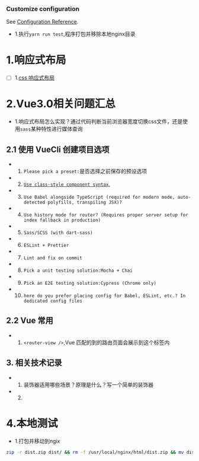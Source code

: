 ### Customize configuration

See [Configuration Reference](https://cli.vuejs.org/config/).
- 1.执行`yarn run test`,程序打包并移除本地nginx目录

# 1.响应式布局

- [ ] 1.[css 响应式布局](https://www.cnblogs.com/HelloJC/p/11158178.html)

# 2.Vue3.0相关问题汇总
- 1.响应式布局怎么实现？通过代码判断当前浏览器宽度切换css文件，还是使用`sass`某种特性进行媒体查询

## 2.1 使用 VueCli 创建项目选项

- 1. `Please pick a preset:`是否选择之前保存的预设选项
- 2. [`Use class-style component syntax`](https://class-component.vuejs.org/),
- 3. `Use Babel alongside TypeScript (required for modern mode, auto-detected polyfills, transpiling JSX)?`
- 4. `Use history mode for router? (Requires proper server setup for index fallback in production)`
- 5. `Sass/SCSS (with dart-sass)`
- 6. `ESLint + Prettier`
- 7. `Lint and fix on commit`
- 8. `Pick a unit testing solution:Mocha + Chai`
- 9. `Pick an E2E testing solution:Cypress (Chrome only)`
- 10. `here do you prefer placing config for Babel, ESLint, etc.? In dedicated config files`

## 2.2 Vue 常用

- 1. `<router-view />`,Vue 匹配的到的路由页面会展示到这个标签内

## 3. 相关技术记录

- 1. 装饰器适用哪些场景？原理是什么？写一个简单的装饰器
- 2.

# 4.本地测试
- 1.打包并移动到ngix
```bash
zip -r dist.zip dist/ && rm -f /usr/local/nginx/html/dist.zip && mv dist.zip /usr/local/nginx/html && cd /usr/local/nginx/html/ && rm -rf dist/ && unzip dist.zip
```